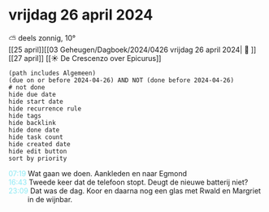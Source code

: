 # vrijdag 26 april 2024

⛅ deels zonnig, 10°<br>[[25 april]][[03 Geheugen/Dagboek/2024/0426 vrijdag 26 april 2024| 📓 ]][[27 april]]
[[☀️ De Crescenzo over Epicurus]]
```tasks
(path includes Algemeen)
(due on or before 2024-04-26) AND NOT (done before 2024-04-26)
# not done
hide due date
hide start date
hide recurrence rule
hide tags
hide backlink
hide done date
hide task count
hide created date
hide edit button
sort by priority 
```
<p style="padding-left: 2.7em; text-indent: -2.7em; margin: 0;"><font color=#8be9f3>07:19  </font>  Wat gaan we doen. Aankleden en naar Egmond  </p>   
<p style="padding-left: 2.7em; text-indent: -2.7em; margin: 0"><font color=#8be9f5>16:43</font>  Tweede keer dat de telefoon stopt. Deugt de nieuwe batterij niet? </p>   
<p style="padding-left: 2.7em; text-indent: -2.7em; margin: 0;"><font color=#8be9f3>23:09  </font>  Dat was de dag. Koor en daarna nog een glas met Rwald en Margriet in de wijnbar. </p>   